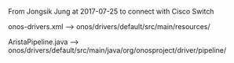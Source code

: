 From Jongsik Jung at 2017-07-25
to connect with Cisco Switch

onos-drivers.xml
--> onos/drivers/default/src/main/resources/

AristaPipeline.java
--> onos/drivers/default/src/main/java/org/onosproject/driver/pipeline/

